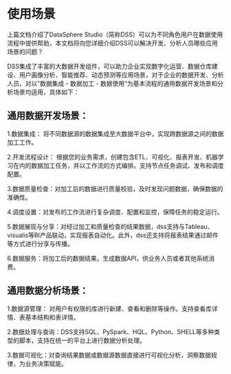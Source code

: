 # 使用场景

上篇文档介绍了DataSphere Studio（简称DSS）可以为不同角色用户在数据使用流程中提供帮助，本文档将向您详细介绍DSS可以解决开发、分析人员哪些应用场景的问题？

DSS集成了丰富的大数据开发组件，可以助力企业实现数字化运营、数据仓库建设、用户画像分析、智能推荐、动态预测等应用场景，对于企业的数据开发、分析人员，对以”数据集成 - 数据加工 - 数据使用“为基本流程的通用数据开发场景和分析场景均适用，具体如下：

## 通用数据开发场景：

1.数据集成： 将不同数据源的数据集成至大数据平台中，实现跨数据源之间的数据加工工作。

2.开发流程设计： 根据您的业务需求，创建包含ETL、可视化、报表开发、机器学习在内的数据加工任务，并以工作流的方式编排。支持节点任务调试、发布和调度配置。

3.数据质量检查：对加工后的数据进行质量校验，及时发现问题数据，确保数据的准确性。

4.调度设置：对发布的工作流进行复杂调度、配置和监控，保障任务的稳定运行。

5.数据展现与分享：对经过加工和质量检查的结果数据，dss支持与Tableau、visualis等BI产品联动，实现报表自动化。此外，dss还支持将报表结果通过邮件等方式进行分享与传播。

6.数据服务：将加工后的数据结果，生成数据API，供业务人员或者其他系统消费。


## 通用数据分析场景：

1.数据源管理： 对用户有权限的库进行新建、查看和删除等操作。支持查看库详情、表基本结构和表详情。

2.数据处理与查询：DSS支持SQL、PySpark、HQL、Python、SHELL等多种类型的脚本，支持在统一的平台上进行数据分析处理。

3.数据可视化：对查询结果数据或数据源数据直接进行可视化分析，洞察数据规律，为业务决策赋能。

